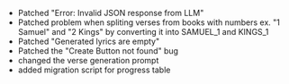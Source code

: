 - Patched "Error: Invalid JSON response from LLM"
- Patched problem when spliting verses from books with numbers ex. "1 Samuel" and "2 Kings" by converting it into SAMUEL_1 and KINGS_1
- Patched "Generated lyrics are empty"
- Patched the "Create Button not found" bug
- changed the verse generation prompt
- added migration script for progress table